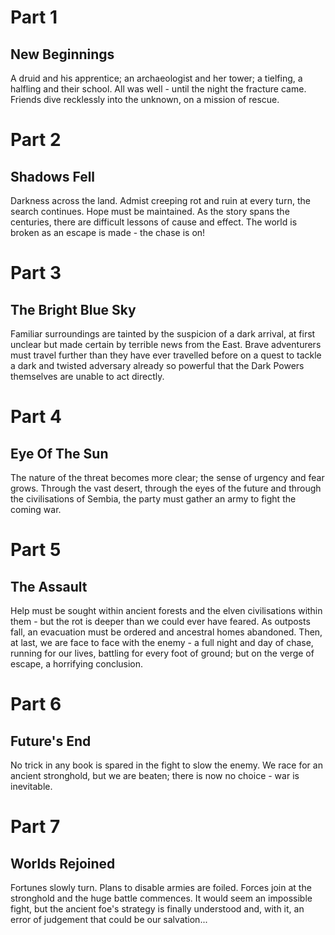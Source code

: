 # Part 1
## New Beginnings

A druid and his apprentice; an archaeologist and her tower; a tielfing, a halfling and their school. All was well - until the night the fracture came. Friends dive recklessly into the unknown, on a mission of rescue.



# Part 2
## Shadows Fell

Darkness across the land. Admist creeping rot and ruin at every turn, the search continues. Hope must be maintained. As the story spans the centuries, there are difficult lessons of cause and effect. The world is broken as an escape is made - the chase is on!



# Part 3
## The Bright Blue Sky

Familiar surroundings are tainted by the suspicion of a dark arrival, at first unclear but made certain by terrible news from the East. Brave adventurers must travel further than they have ever travelled before on a quest to tackle a dark and twisted adversary already so powerful that the Dark Powers themselves are unable to act directly.



# Part 4
## Eye Of The Sun

The nature of the threat becomes more clear; the sense of urgency and fear grows. Through the vast desert, through the eyes of the future and through the civilisations of Sembia, the party must gather an army to fight the coming war.



# Part 5
## The Assault

Help must be sought within ancient forests and the elven civilisations within them - but the rot is deeper than we could ever have feared. As outposts fall, an evacuation must be ordered and ancestral homes abandoned. Then, at last, we are face to face with the enemy - a full night and day of chase, running for our lives, battling for every foot of ground; but on the verge of escape, a horrifying conclusion.



# Part 6
## Future's End

No trick in any book is spared in the fight to slow the enemy. We race for an ancient stronghold, but we are beaten; there is now no choice - war is inevitable.



# Part 7
## Worlds Rejoined

Fortunes slowly turn. Plans to disable armies are foiled. Forces join at the stronghold and the huge battle commences. It would seem an impossible fight, but the ancient foe's strategy is finally understood and, with it, an error of judgement that could be our salvation...
